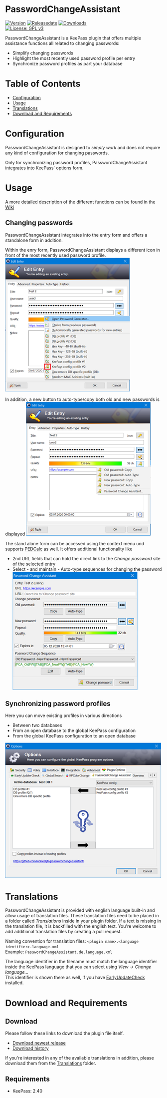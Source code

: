 # PasswordChangeAssistant
[![Version](https://img.shields.io/github/release/rookiestyle/passwordchangeassistant)](https://github.com/rookiestyle/passwordchangeassistant/releases/latest)
[![Releasedate](https://img.shields.io/github/release-date/rookiestyle/passwordchangeassistant)](https://github.com/rookiestyle/passwordchangeassistant/releases/latest)
[![Downloads](https://img.shields.io/github/downloads/rookiestyle/passwordchangeassistant/total?color=%2300cc00)](https://github.com/rookiestyle/passwordchangeassistant/releases/latest/download/PasswordChangeAssistant.plgx)\
[![License: GPL v3](https://img.shields.io/github/license/rookiestyle/passwordchangeassistant)](https://www.gnu.org/licenses/gpl-3.0)

PasswordChangeAssistant is a KeePass plugin that offers multiple assistance functions all related to changing passwords:
- Simplify changing passwords 
- Highlight the most recently used password profile per entry
- Synchronize password profiles as part your database

# Table of Contents
- [Configuration](#configuration)
- [Usage](#usage)
- [Translations](#translations)
- [Download and Requirements](#download-and-requirements)

# Configuration
PasswordChangeAssistant is designed to *simply work* and does not require any kind of configuration for changing passwords.
  
Only for synchronizing password profiles, PasswordChangeAssistant integrates into KeePass' options form.  

# Usage
A more detailed description of the different functions can be found in the [Wiki](https://github.com/rookiestyle/passwordchangeassistant/wiki)
## Changing passwords
PasswordChangeAssistant integrates into the entry form and offers a standalone form in addition.

Within the enry form, PasswordChangeAssistant displays a different icon in front of the most recently used password profile.  
![Last used profile](images/PasswordChangeAssistant%20-%20last%20profile.png)

In addition, a new button to auto-type/copy both old and new passwords is displayed
![Entry form integration](images/PasswordChangeAssistant%20-%20entry%20form.png)

The stand alone form can be accessed using the context menu und supports [PEDCalc](https://github.com/rookiestyle/pedcalc) as well.
It offers additional functionality like 
- 2nd URL fields that can hold the direct link to the *Change password* site of the selected entry
- Select - and maintain - Auto-type sequences for changing the password
![Standalone form](images/PasswordChangeAssistant%20-%20standalone%20form.png)


## Synchronizing password profiles
Here you can move existing profiles in various directions
- Between two databases
- From an open database to the global KeePass configuration
- From the global KeePass configuration to an open database

![Profile sync](images/PasswordChangeAssistant%20-%20Options.png)

# Translations
PasswordChangeAssistant is provided with english language built-in and allow usage of translation files.
These translation files need to be placed in a folder called *Translations* inside in your plugin folder.
If a text is missing in the translation file, it is backfilled with the english text.
You're welcome to add additional translation files by creating a pull request.

Naming convention for translation files: `<plugin name>.<language identifier>.language.xml`\
Example: `PasswordChangeAssistant.de.language.xml`
  
The language identifier in the filename must match the language identifier inside the KeePass language that you can select using *View -> Change language...*\
This identifier is shown there as well, if you have [EarlyUpdateCheck](https://github.com/rookiestyle/earlyupdatecheck) installed.

# Download and Requirements
## Download
Please follow these links to download the plugin file itself.
- [Download newest release](https://github.com/rookiestyle/passwordchangeassistant/releases/latest/download/PasswordChangeAssistant.plgx)
- [Download history](https://github.com/rookiestyle/passwordchangeassistant/releases)

If you're interested in any of the available translations in addition, please download them from the [Translations](Translations) folder.
## Requirements
* KeePass: 2.40
